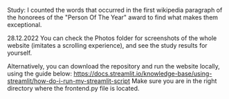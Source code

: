 Study: I counted the words that occurred in the first wikipedia paragraph of the honorees of the "Person Of The Year" award to find what makes them exceptional.

28.12.2022
You can check the Photos folder for screenshots of the whole website (imitates a scrolling experience), and see the study results for yourself.

Alternatively, you can download the repository and run the website locally, using the guide below: 
https://docs.streamlit.io/knowledge-base/using-streamlit/how-do-i-run-my-streamlit-script 
Make sure you are in the right directory where the frontend.py file is located.

